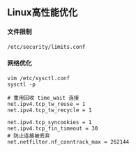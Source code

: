 


## Linux高性能优化

#### 文件限制
```
/etc/security/limits.conf
```

#### 网络优化
```
vim /etc/sysctl.conf
sysctl -p

# 重用回收 time_wait 连接
net.ipv4.tcp_tw_reuse = 1
net.ipv4.tcp_tw_recycle = 1

net.ipv4.tcp_syncookies = 1 
net.ipv4.tcp_fin_timeout = 30
# 防止连接被丢弃
net.netfilter.nf_conntrack_max = 262144 
```

